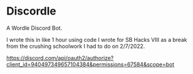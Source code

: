 # Discordle
A Wordle Discord Bot.

I wrote this in like 1 hour using code I wrote for SB Hacks VIII as a break from the crushing schoolwork I had to do on 2/7/2022.

https://discord.com/api/oauth2/authorize?client_id=940497349657104384&permissions=67584&scope=bot
